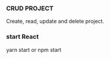 ### CRUD PROJECT

Create, read, update and delete project.

### start React

yarn start or npm start
